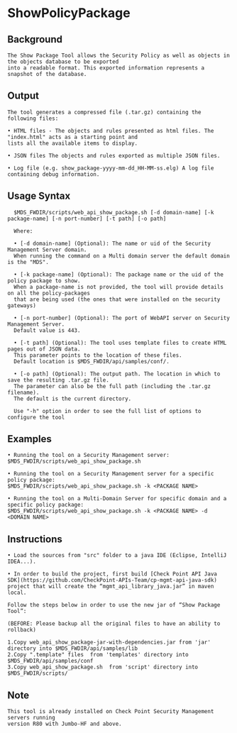 # ShowPolicyPackage
 
## Background
	The Show Package Tool allows the Security Policy as well as objects in the objects database to be exported 
	into a readable format. This exported information represents a snapshot of the database.

## Output
	The tool generates a compressed file (.tar.gz) containing the following files:

	• HTML files - The objects and rules presented as html files. The "index.html" acts as a starting point and 
	lists all the available items to display.
	
	• JSON files The objects and rules exported as multiple JSON files.
	
	• Log file (e.g. show_package-yyyy-mm-dd_HH-MM-ss.elg) A log file containing debug information.

## Usage Syntax

      $MDS_FWDIR/scripts/web_api_show_package.sh [-d domain-name] [-k package-name] [-n port-number] [-t path] [-o path]
      
      Where:

      • [-d domain-name] (Optional): The name or uid of the Security Management Server domain. 
      When running the command on a Multi domain server the default domain is the "MDS".

      • [-k package-name] (Optional): The package name or the uid of the policy package to show.
      When a package-name is not provided, the tool will provide details on all the policy-packages
      that are being used (the ones that were installed on the security gateways)

      • [-n port-number] (Optional): The port of WebAPI server on Security Management Server.
      Default value is 443.

      • [-t path] (Optional): The tool uses template files to create HTML pages out of JSON data. 
      This parameter points to the location of these files. 
      Default location is $MDS_FWDIR/api/samples/conf/.

      • [-o path] (Optional): The output path. The location in which to save the resulting .tar.gz file.
      The parameter can also be the full path (including the .tar.gz filename). 
      The default is the current directory.

      Use "-h" option in order to see the full list of options to configure the tool

## Examples
	• Running the tool on a Security Management server:
	$MDS_FWDIR/scripts/web_api_show_package.sh

	• Running the tool on a Security Management server for a specific policy package:
	$MDS_FWDIR/scripts/web_api_show_package.sh -k <PACKAGE NAME>

	• Running the tool on a Multi-Domain Server for specific domain and a specific policy package:
	$MDS_FWDIR/scripts/web_api_show_package.sh -k <PACKAGE NAME> -d <DOMAIN NAME>
  
## Instructions

	• Load the sources from "src" folder to a java IDE (Eclipse, IntelliJ IDEA...).

	• In order to build the project, first build [Check Point API Java SDK](https://github.com/CheckPoint-APIs-Team/cp-mgmt-api-java-sdk) 
	project that will create the “mgmt_api_library_java.jar” in maven local.

	Follow the steps below in order to use the new jar of “Show Package Tool”:

	(BEFORE: Please backup all the original files to have an ability to rollback)

	1.Copy web_api_show_package-jar-with-dependencies.jar from 'jar' directory into $MDS_FWDIR/api/samples/lib
	2.Copy ".template" files  from 'templates' directory into $MDS_FWDIR/api/samples/conf
	3.Copy web_api_show_package.sh  from 'script' directory into $MDS_FWDIR/scripts/

## Note

    This tool is already installed on Check Point Security Management servers running
    version R80 with Jumbo-HF and above.
